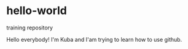 # hello-world
training repository

Hello everybody!
I'm Kuba and I'am trying to learn how to use github.
